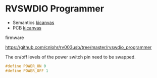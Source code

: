 # RVSWDIO Programmer

- Semantics [kicanvas](https://kicanvas.org/?github=https%3A%2F%2Fgithub.com%2F74th%2Fch32v-dev-boards%2Fblob%2Frvswdio-programmer%2F1.0.1%2Frvswdio-programmer%2Frvswdio-programmer.kicad_sch)
- PCB [kicanvas](https://kicanvas.org/?github=https%3A%2F%2Fgithub.com%2F74th%2Fch32v-dev-boards%2Fblob%2Frvswdio-programmer%2F1.0.1%2Frvswdio-programmer%2Frvswdio-programmer.kicad_pcb)

firmware

https://github.com/cnlohr/rv003usb/tree/master/rvswdio_programmer


The on/off levels of the power switch pin need to be swapped.

```h
#define POWER_ON 0
#define POWER_OFF 1
```